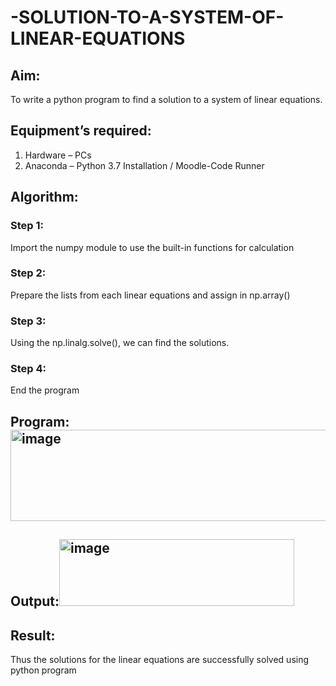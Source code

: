 # -SOLUTION-TO-A-SYSTEM-OF-LINEAR-EQUATIONS
## Aim:
To write a python program to find a solution to a system of linear equations.
## Equipment’s required:
1. 	Hardware – PCs
2. 	Anaconda – Python 3.7 Installation / Moodle-Code Runner
## Algorithm:
### Step 1: 
Import the numpy module to use the built-in functions for calculation
### Step 2: 
Prepare the lists from each linear equations and assign in np.array()
### Step 3: 
Using the np.linalg.solve(), we can find the solutions.
### Step 4: 
End the program
## Program:<img width="528" height="146" alt="image" src="https://github.com/user-attachments/assets/3917fef2-c8f8-4275-89af-ee7bdebde00a" />


## Output:<img width="376" height="107" alt="image" src="https://github.com/user-attachments/assets/28e40b9e-4a49-414e-a683-804252e48361" />

## Result: 
Thus the solutions for the linear equations are successfully solved using python program

